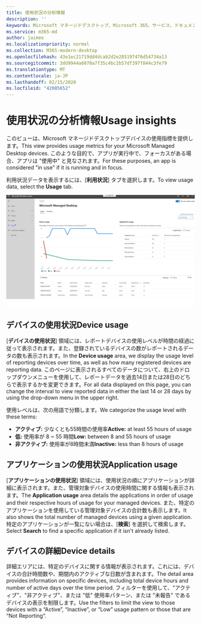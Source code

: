 ```yaml
---
title: 使用状況の分析情報
description: ''
keywords: Microsoft マネージドデスクトップ、Microsoft 365、サービス、ドキュメント
ms.service: m365-md
author: jaimeo
ms.localizationpriority: normal
ms.collection: M365-modern-desktop
ms.openlocfilehash: 43e1ec21719dd4dcab2d2e285197476d54734a13
ms.sourcegitcommit: 3dd9944a6070a7f35c4bc2b57df397f844c3fe79
ms.translationtype: MT
ms.contentlocale: ja-JP
ms.lasthandoff: 02/15/2020
ms.locfileid: "42085652"
---
```

# <a name="usage-insights"></a><span data-ttu-id="34f0d-103">使用状況の分析情報</span><span class="sxs-lookup"><span data-stu-id="34f0d-103">Usage insights</span></span>
<span data-ttu-id="34f0d-104">このビューは、Microsoft マネージドデスクトップデバイスの使用指標を提供します。</span><span class="sxs-lookup"><span data-stu-id="34f0d-104">This view provides usage metrics for your Microsoft Managed Desktop devices.</span></span> <span data-ttu-id="34f0d-105">このような目的で、アプリが実行中で、フォーカスがある場合、アプリは "使用中" と見なされます。</span><span class="sxs-lookup"><span data-stu-id="34f0d-105">For these purposes, an app is considered "in use" if it is running and in focus.</span></span>

<span data-ttu-id="34f0d-106">利用状況データを表示するには、[**利用状況**] タブを選択します。</span><span class="sxs-lookup"><span data-stu-id="34f0d-106">To view usage data, select the **Usage** tab.</span></span>

![使用状況ウィンドウ](../../media/insights_usage.png)

## <a name="device-usage"></a><span data-ttu-id="34f0d-111">デバイスの使用状況</span><span class="sxs-lookup"><span data-stu-id="34f0d-111">Device usage</span></span>

<span data-ttu-id="34f0d-112">[**デバイスの使用状況**] 領域には、レポートデバイスの使用レベルが時間の経過に従って表示されます。また、登録されているデバイスの数がレポートされるデータの数も表示されます。</span><span class="sxs-lookup"><span data-stu-id="34f0d-112">In the **Device usage** area, we display the usage level of reporting devices over time, as well as how many registered devices are reporting data.</span></span> <span data-ttu-id="34f0d-113">このページに表示されるすべてのデータについて、右上のドロップダウンメニューを使用して、レポートデータを過去14日または28日のどちらで表示するかを変更できます。</span><span class="sxs-lookup"><span data-stu-id="34f0d-113">For all data displayed on this page, you can change the interval to view reported data in either the last 14 or 28 days by using the drop-down menu in the upper right.</span></span>

<span data-ttu-id="34f0d-114">使用レベルは、次の用語で分類します。</span><span class="sxs-lookup"><span data-stu-id="34f0d-114">We categorize the usage level with these terms:</span></span>

- <span data-ttu-id="34f0d-115">**アクティブ:** 少なくとも55時間の使用率</span><span class="sxs-lookup"><span data-stu-id="34f0d-115">**Active:** at least 55 hours of usage</span></span>
- <span data-ttu-id="34f0d-116">**低:** 使用率が 8 ~ 55 時間</span><span class="sxs-lookup"><span data-stu-id="34f0d-116">**Low:** between 8 and 55 hours of usage</span></span>
- <span data-ttu-id="34f0d-117">**非アクティブ:** 使用率が8時間未満</span><span class="sxs-lookup"><span data-stu-id="34f0d-117">**Inactive:** less than 8 hours of usage</span></span>




## <a name="application-usage"></a><span data-ttu-id="34f0d-118">アプリケーションの使用状況</span><span class="sxs-lookup"><span data-stu-id="34f0d-118">Application usage</span></span>

<span data-ttu-id="34f0d-119">[**アプリケーションの使用状況**] 領域には、使用状況の順にアプリケーションが詳細に表示されます。また、管理対象デバイスの使用時間に関する情報も表示されます。</span><span class="sxs-lookup"><span data-stu-id="34f0d-119">The **Application usage** area details the applications in order of usage and their respective hours of usage for your managed devices.</span></span> <span data-ttu-id="34f0d-120">また、特定のアプリケーションを使用している管理対象デバイスの合計数も表示します。</span><span class="sxs-lookup"><span data-stu-id="34f0d-120">It also shows the total number of managed devices using a given application.</span></span> <span data-ttu-id="34f0d-121">特定のアプリケーションが一覧にない場合は、[**検索**] を選択して検索します。</span><span class="sxs-lookup"><span data-stu-id="34f0d-121">Select **Search** to find a specific application if it isn't already listed.</span></span>


## <a name="device-details"></a><span data-ttu-id="34f0d-122">デバイスの詳細</span><span class="sxs-lookup"><span data-stu-id="34f0d-122">Device details</span></span>
<span data-ttu-id="34f0d-123">詳細エリアには、特定のデバイスに関する情報が表示されます。これには、デバイスの合計時間数や、期間内のアクティブな日数が含まれます。</span><span class="sxs-lookup"><span data-stu-id="34f0d-123">The detail area provides information on specific devices, including total device hours and number of active days over the time period.</span></span> <span data-ttu-id="34f0d-124">フィルターを使用して、"アクティブ"、"非アクティブ"、または "低" 使用率パターン、または "未報告" であるデバイスの表示を制限します。</span><span class="sxs-lookup"><span data-stu-id="34f0d-124">Use the filters to limit the view to those devices with a “Active”, “Inactive”, or “Low” usage pattern or those that are “Not Reporting”.</span></span> 

